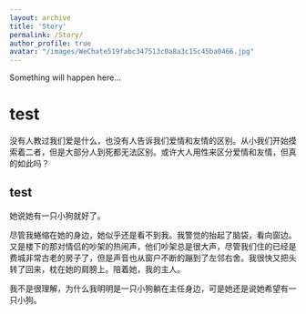 ```yaml
---
layout: archive
title: 'Story'
permalink: /Story/
author_profile: true
avatar: "/images/WeChate519fabc347513c0a8a3c15c45ba0466.jpg"
---
```


Something will happen here...

test
======
没有人教过我们爱是什么，也没有人告诉我们爱情和友情的区别。从小我们开始摸索着二者，但是大部分人到死都无法区别。或许大人用性来区分爱情和友情，但真的如此吗？

test
------
她说她有一只小狗就好了。

尽管我蜷缩在她的身边，她似乎还是看不到我。我警觉的抬起了脑袋，看向窗边。又是楼下的那对情侣的吵架的热闹声，他们吵架总是很大声，尽管我们住的已经是费城非常古老的房子了，但是声音也从窗户不断的蹦到了左邻右舍。我很快又把头转了回来，枕在她的肩膀上。陪着她，我的主人。

我不是很理解，为什么我明明是一只小狗躺在主任身边，可是她还是说她希望有一只小狗。